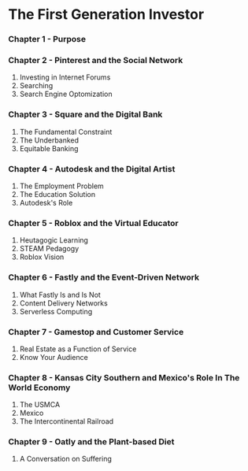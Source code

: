 # The First Generation Investor

### Chapter 1 - Purpose

### Chapter 2 - Pinterest and the Social Network
1. Investing in Internet Forums
2. Searching
3. Search Engine Optomization

### Chapter 3 - Square and the Digital Bank
1. The Fundamental Constraint
2. The Underbanked
3. Equitable Banking

### Chapter 4 - Autodesk and the Digital Artist
1. The Employment Problem
2. The Education Solution
3. Autodesk's Role

### Chapter 5 - Roblox and the Virtual Educator
1. Heutagogic Learning
2. STEAM Pedagogy
3. Roblox Vision

### Chapter 6 - Fastly and the Event-Driven Network
1. What Fastly Is and Is Not
2. Content Delivery Networks
3. Serverless Computing

### Chapter 7 - Gamestop and Customer Service
1. Real Estate as a Function of Service
2. Know Your Audience

### Chapter 8 - Kansas City Southern and Mexico's Role In The World Economy
1. The USMCA
2. Mexico
3. The Intercontinental Railroad

### Chapter 9 - Oatly and the Plant-based Diet
1. A Conversation on Suffering
